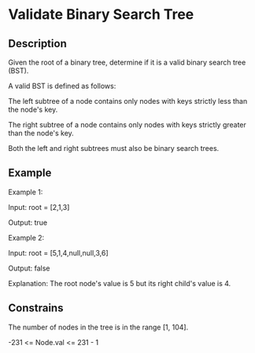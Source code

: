 # Validate Binary Search Tree

## Description

Given the root of a binary tree, determine if it is a valid binary search tree (BST).

A valid BST is defined as follows:

The left subtree of a node contains only nodes with keys strictly less than the node's key.

The right subtree of a node contains only nodes with keys strictly greater than the node's key.

Both the left and right subtrees must also be binary search trees.

## Example 

Example 1: 

Input: root = [2,1,3]

Output: true

Example 2:

Input: root = [5,1,4,null,null,3,6]

Output: false

Explanation: The root node's value is 5 but its right child's value is 4.

## Constrains

The number of nodes in the tree is in the range [1, 104].

-231 <= Node.val <= 231 - 1